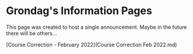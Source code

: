 # Grondag's Information Pages

This page was created to host a single announcement.  Maybe in the future there will be others...

[Course Correction - February 2022](Course Correction Feb 2022.md)
